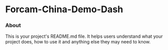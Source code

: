 Forcam-China-Demo-Dash
======================

### About

This is your project's README.md file. It helps users understand what your
project does, how to use it and anything else they may need to know.